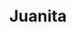 ---
title: Juanita
date: 
draft: false

# descripcion
description : Aro de plata pasante

materials: Plata 925

color: Plateado

dimensions: 0,8cm x 1,7cm

code: 01-20-0432

type: "Aros"

categories: []

price: $3.350,00

price_eftvo: $2.850,00

# Images
# first image will be shown in the product page
images:
  # - image: "images/path_to_image"
  # La ubicacion de las imagenes es imagenes/Aros/Aros.Solo Plata/01-20-0432-juanita
  - image: "./images/aros/solo_plata/01-20-0432-hoja-opaca_a.JPG"
  - image: "./images/aros/solo_plata/01-20-0432-hoja-opaca_b.JPG"
---